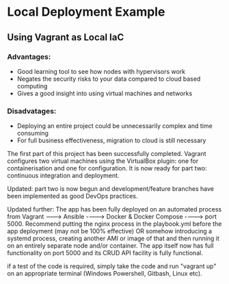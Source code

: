 # Local Deployment Example

## Using Vagrant as Local IaC

### Advantages:

- Good learning tool to see how nodes with hypervisors work
- Negates the security risks to your data compared to cloud based computing
- Gives a good insight into using virtual machines and networks

### Disadvatages:

- Deploying an entire project could be unnecessarily complex and time consuming
- For full business effectiveness, migration to cloud is still necessary

The first part of this project has been successfully completed. Vagrant configures two virtual machines using the VirtualBox plugin: one for containerisation and one for configuration. It is now ready for part two: continuous integration and deployment.

Updated: part two is now begun and development/feature branches have been implemented as good DevOps practices.

Updated further: The app has been fully deployed on an automated process from Vagrant ---> Ansible ----> Docker & Docker Compose ----> port 5000. Recommend putting the nginx process in the playbook.yml before the app deployment (may not be 100% effective) OR somehow introducing a systemd process, creating another AMI or image of that and then running it on an entirely separate node and/or container. The app itself now has full functionality on port 5000 and its CRUD API facility is fully functional.

if a test of the code is required, simply take the code and run "vagrant up" on an appropriate terminal (Windows Powershell, Gitbash, Linux etc). 
